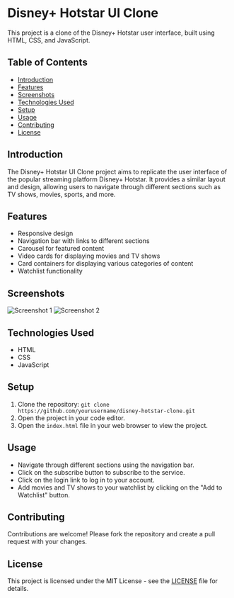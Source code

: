 # Disney+ Hotstar UI Clone

This project is a clone of the Disney+ Hotstar user interface, built using HTML, CSS, and JavaScript.

## Table of Contents

- [Introduction](#introduction)
- [Features](#features)
- [Screenshots](#screenshots)
- [Technologies Used](#technologies-used)
- [Setup](#setup)
- [Usage](#usage)
- [Contributing](#contributing)
- [License](#license)

## Introduction

The Disney+ Hotstar UI Clone project aims to replicate the user interface of the popular streaming platform Disney+ Hotstar. It provides a similar layout and design, allowing users to navigate through different sections such as TV shows, movies, sports, and more.

## Features

- Responsive design
- Navigation bar with links to different sections
- Carousel for featured content
- Video cards for displaying movies and TV shows
- Card containers for displaying various categories of content
- Watchlist functionality

## Screenshots

![Screenshot 1](/path/to/screenshot1.png)
![Screenshot 2](/path/to/screenshot2.png)

## Technologies Used

- HTML
- CSS
- JavaScript

## Setup

1. Clone the repository: `git clone https://github.com/yourusername/disney-hotstar-clone.git`
2. Open the project in your code editor.
3. Open the `index.html` file in your web browser to view the project.

## Usage

- Navigate through different sections using the navigation bar.
- Click on the subscribe button to subscribe to the service.
- Click on the login link to log in to your account.
- Add movies and TV shows to your watchlist by clicking on the "Add to Watchlist" button.

## Contributing

Contributions are welcome! Please fork the repository and create a pull request with your changes.

## License

This project is licensed under the MIT License - see the [LICENSE](LICENSE) file for details.
